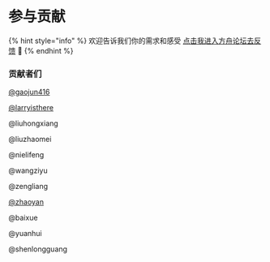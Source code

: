 # 参与贡献

{% hint style="info" %}
欢迎告诉我们你的需求和感受  [点击我进入方舟论坛去反馈](https://www.analysysdata.com/forum/index) 🚀
{% endhint %}

### 贡献者们

[@gaojun416](https://github.com/gaojun416)

[@larryisthere](https://www.zhihu.com/people/larryisthere)

@liuhongxiang

@liuzhaomei

@nielifeng

@wangziyu

@zengliang

[@zhaoyan](https://www.zhihu.com/people/zhao-yan-57-5-89)

@baixue

@yuanhui

@shenlongguang

